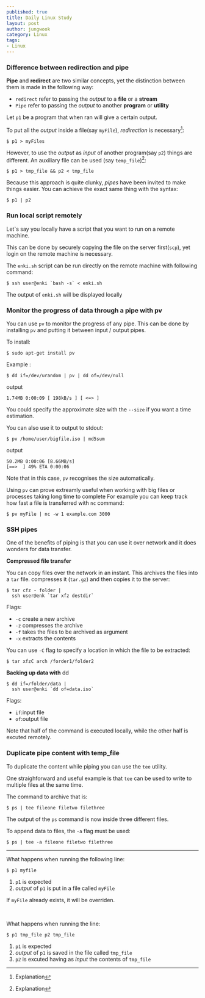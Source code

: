 ```yaml
---
published: true
title: Daily Linux Study
layout: post
author: jungwook
category: Linux
tags:
- Linux
---
```


### Difference between redirection and pipe

**Pipe** and **redirect** are two similar concepts, yet the distinction between them is made in the following way:
+ `redirect` refer to passing the *output* to a **file** or a **stream**
+ `Pipe` refer to passing the *output* to another **program** or **utility**

Let `p1` be a program that when ran will give a certain output.

To put all the *output* inside a file(say `myFile`), *redirection* is necessary[^1]:


```{.bash}
$ p1 > myFiles
```

However, to use the *output* as *input* of another program(say `p2`) things are different. An auxiliary file can be used (say `temp_file`)[^2]:


```{.bash}
$ p1 > tmp_file && p2 < tmp_file
```

Because this approach is quite clunky, *pipes* have been invited to make things easier. You can achieve the exact same thing with the syntax:


```{.bash}
$ p1 | p2
```

### Run local script remotely

Let\`s say you locally have a script that you want to run on a remote machine.

This can be done by securely copying the file on the server first(`scp`), yet login on the remote machine is necessary.

The `enki.sh` script can be run directly on the remote machine with following command:


```{.bash}
$ ssh user@enki `bash -s` < enki.sh
```

The output of `enki.sh` will be displayed locally

### Monitor the progress of data through a pipe with pv

You can use `pv` to monitor the progress of any pipe. This can be done by installing `pv` and putting it between input / output pipes.

To install:


```{.bash}
$ sudo apt-get install pv
```

Example :


```{.bash}
$ dd if=/dev/urandom | pv | dd of=/dev/null
```

output


```{.bash}
1.74MB 0:00:09 [ 198kB/s ] [ <=> ]
```

You could specify the approximate size with the `--size` if you want a time estimation.

You can also use it to output to stdout:


```{.bash}
$ pv /home/user/bigfile.iso | md5sum
```

output

```{.bash}
50.2MB 0:00:06 [8.66MB/s]
[==>  ] 49% ETA 0:00:06
```

Note that in this case, `pv` recognises the size automatically.

Using `pv` can prove extreamly useful when working with big files or processes taking long time to complete For example you can keep track how fast a file is transferred with `nc` command:


```{.bash}
$ pv myFile | nc -w 1 example.com 3000
```

### SSH pipes

One of the benefits of piping is that you can use it over network and it does wonders for data transfer.

**Compressed file transfer**

You can copy files over the network in an instant. This archives the files into a `tar`  file. compresses it (`tar.gz`) and then copies it to the server:


```{.bash}
$ tar cfz - folder |
  ssh user@enk `tar xfz destdir`
```

Flags:
+ `-c` create a new archive
+ `-z` compresses the archive
+ `-f` takes the files to be archived as argument
+ `-x` extracts the contents

You can use `-C` flag to specify a location in which the file to be extracted:


```{.bash}
$ tar xfzC arch /forder1/folder2
```

**Backing up data with** dd


```{.bash}
$ dd if=/folder/data |
  ssh user@enki `dd of=data.iso`
```

Flags:

+ `if`:input file
+ `of`:output file

Note that half of the command is executed locally, while the other half is excuted remotely.

### Duplicate pipe content with temp_file

To duplicate the content while piping you can use the `tee` utility.

One straighforward and useful example is that `tee` can be used to write to multiple files at the same time.

The command to archive that is:


```{.bash}
$ ps | tee fileone filetwo filethree
```

The output of the `ps` command is now inside three different files.

To append data to files, the `-a` flag must be used:


```{.bash}
$ ps | tee -a fileone filetwo filethree
```

---

[^1]: Explanation

   What happens when running the following line:

   ```{.bash}
   $ p1 myfile
   ```
   1. `p1` is expected
   2. *output* of `p1` is put in a file called `myFile`
      
   If `myFile` already exists, it will be overriden.

<BR>

[^2]: Explanation
 
   What happens when running the line:

   ```{.bash}
   $ p1 tmp_file p2 tmp_file
   ```
   1. `p1` is expected
   2. *output* of `p1` is saved in the file called `tmp_file`
   3. `p2` is excuted having as *input* the contents of `tmp_file`

